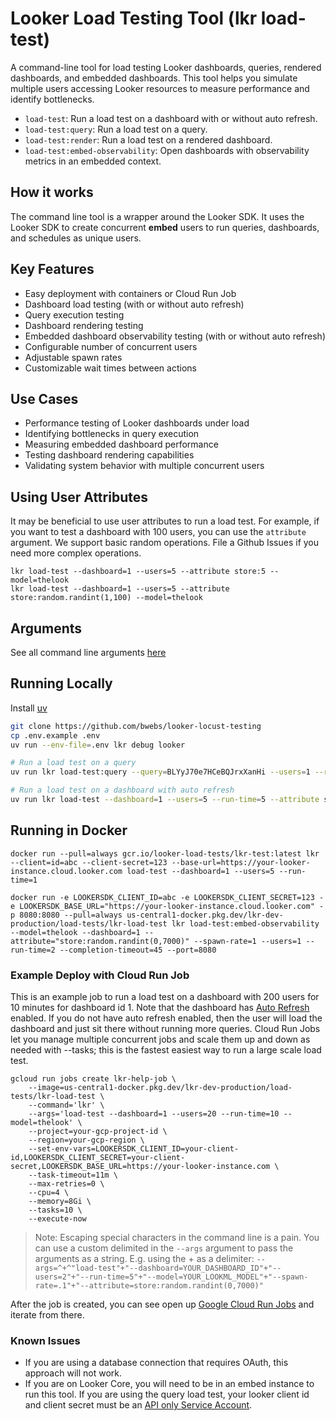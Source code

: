 # Looker Load Testing Tool (lkr load-test)

A command-line tool for load testing Looker dashboards, queries, rendered dashboards, and embedded dashboards. This tool helps you simulate multiple users accessing Looker resources to measure performance and identify bottlenecks.

- `load-test`: Run a load test on a dashboard with or without auto refresh.
- `load-test:query`: Run a load test on a query.
- `load-test:render`: Run a load test on a rendered dashboard.
- `load-test:embed-observability`: Open dashboards with observability metrics in an embedded context.

## How it works
The command line tool is a wrapper around the Looker SDK. It uses the Looker SDK to create concurrent **embed** users to run queries, dashboards, and schedules as unique users.

## Key Features

  - Easy deployment with containers or Cloud Run Job
  - Dashboard load testing (with or without auto refresh)
  - Query execution testing
  - Dashboard rendering testing
  - Embedded dashboard observability testing (with or without auto refresh)
  - Configurable number of concurrent users
  - Adjustable spawn rates
  - Customizable wait times between actions

## Use Cases

- Performance testing of Looker dashboards under load
- Identifying bottlenecks in query execution
- Measuring embedded dashboard performance
- Testing dashboard rendering capabilities
- Validating system behavior with multiple concurrent users

## Using User Attributes
It may be beneficial to use user attributes to run a load test.  For example, if you want to test a dashboard with 100 users, you can use the `attribute` argument. We support basic random operations. File a Github Issues if you need more complex operations.

```
lkr load-test --dashboard=1 --users=5 --attribute store:5 --model=thelook
lkr load-test --dashboard=1 --users=5 --attribute store:random.randint(1,100) --model=thelook
```


## Arguments

See all command line arguments [here](./lkr.md)


## Running Locally

Install [uv](https://docs.astral.sh/uv/)

```sh
git clone https://github.com/bwebs/looker-locust-testing
cp .env.example .env
uv run --env-file=.env lkr debug looker

# Run a load test on a query
uv run lkr load-test:query --query=BLYyJ70e7HCeBQJrxXanHi --users=1 --run-time=5 --model=thelook --attribute "store:random.randint(1,7000)" --query-async

# Run a load test on a dashboard with auto refresh
uv run lkr load-test --dashboard=1 --users=5 --run-time=5 --attribute store:random.randint(1,7000) --model=thelook
```

## Running in Docker


```
docker run --pull=always gcr.io/looker-load-tests/lkr-test:latest lkr --client=id=abc --client-secret=123 --base-url=https://your-looker-instance.cloud.looker.com load-test --dashboard=1 --users=5 --run-time=1

docker run -e LOOKERSDK_CLIENT_ID=abc -e LOOKERSDK_CLIENT_SECRET=123 -e LOOKERSDK_BASE_URL="https://your-looker-instance.cloud.looker.com" -p 8080:8080 --pull=always us-central1-docker.pkg.dev/lkr-dev-production/load-tests/lkr-load-test lkr load-test:embed-observability --model=thelook --dashboard=1 --attribute="store:random.randint(0,7000)" --spawn-rate=1 --users=1 --run-time=2 --completion-timeout=45 --port=8080
```

### Example Deploy with Cloud Run Job

This is an example job to run a load test on a dashboard with 200 users for 10 minutes for dashboard id 1.  Note that the dashboard has [Auto Refresh](https://cloud.google.com/looker/docs/editing-user-defined-dashboards#autorefresh) enabled. If you do not have auto refresh enabled, then the user will load the dashboard and just sit there without running more queries. Cloud Run Jobs let you manage multiple concurrent jobs and scale them up and down as needed with --tasks; this is the fastest easiest way to run a large scale load test.

```
gcloud run jobs create lkr-help-job \
    --image=us-central1-docker.pkg.dev/lkr-dev-production/load-tests/lkr-load-test \
    --command='lkr' \
    --args='load-test --dashboard=1 --users=20 --run-time=10 --model=thelook' \
    --project=your-gcp-project-id \
    --region=your-gcp-region \ 
    --set-env-vars=LOOKERSDK_CLIENT_ID=your-client-id,LOOKERSDK_CLIENT_SECRET=your-client-secret,LOOKERSDK_BASE_URL=https://your-looker-instance.com \
    --task-timeout=11m \
    --max-retries=0 \
    --cpu=4 \
    --memory=8Gi \
    --tasks=10 \
    --execute-now
```

> Note: Escaping special characters in the command line is a pain.  You can use a custom delimited in the `--args` argument to pass the arguments as a string. E.g. using the + as a delimiter: `--args=^+^"load-test"+"--dashboard=YOUR_DASHBOARD_ID"+"--users=2"+"--run-time=5"+"--model=YOUR_LOOKML_MODEL"+"--spawn-rate=.1"+"--attribute=store:random.randint(0,7000)"`

After the job is created, you can see open up [Google Cloud Run Jobs](https://console.cloud.google.com/run/jobs) and iterate from there.

### Known Issues
- If you are using a database connection that requires OAuth, this approach will not work.
- If you are on Looker Core, you will need to be in an embed instance to run this tool. If you are using the query load test, your looker client id and client secret must be an [API only Service Account](https://cloud.google.com/looker/docs/looker-core-user-management#creating_an_api-only_service_account).
